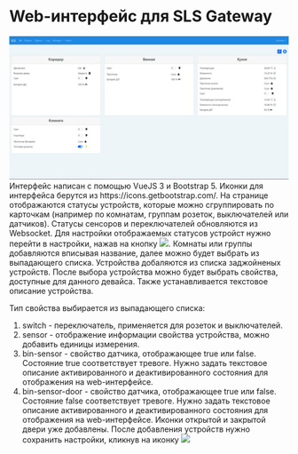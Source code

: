 <h1>Web-интерфейс для SLS Gateway</h1>
<img src="ui.html.jpg">
Интерфейс написан с помощью VueJS 3 и Bootstrap 5.
Иконки для интерфейса берутся из https://icons.getbootstrap.com/.
На странице отображаются статусы устройств, которые можно сгруппировать по карточкам (например по комнатам, группам розеток, выключателей или датчиков).
Статусы сенсоров и переключателей обновляются из Websocket.
Для настройки отображаемых статусов устройст нужно перейти в настройки, нажав на кнопку <img src="https://icons.getbootstrap.com/assets/icons/gear-fill.svg">.
Комнаты или группы добавляются вписывая название, далее можно будет выбрать из выпадающего списка.
Устройства добаляются из списка заджойненых устройств.
После выбора устройства можно будет выбрать свойства, доступные для данного девайса.
Также устанавливается текстовое описание устройства.

Тип свойства выбирается из выпадающего списка:
1. switch - переключатель, применяется для розеток и выключателей.
2. sensor - отображение информации свойства устройства, можно добавить единицы измерения.
3. bin-sensor - свойство датчика, отображающее true или false. Состояние true соответствует тревоге. Нужно задать текстовое описание активированного и деактивированного состояния для отображения на web-интерфейсе.
4. bin-sensor-door - свойство датчика, отображающее true или false. Состояние false соответствует тревоге. Нужно задать текстовое описание активированного и деактивированного состояния для отображения на web-интерфейсе. Иконки открытой и закрытой двери уже добавлены.
После добавления устройств нужно сохранить настройки, кликнув на иконку <img src="https://icons.getbootstrap.com/assets/icons/save-fill.svg">

